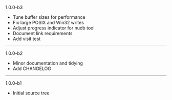 1.0.0-b3

* Tune buffer sizes for performance
* Fix large POSIX and Win32 writes
* Adjust progress indicator for nudb tool
* Document link requirements
* Add visit test

---

1.0.0-b2

* Minor documentation and tidying
* Add CHANGELOG

---

1.0.0-b1

* Initial source tree


